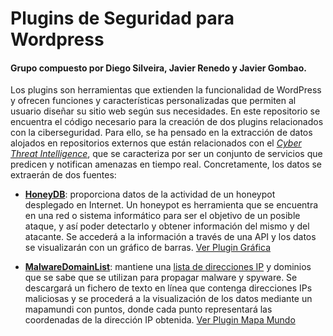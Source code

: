 # Plugins de Seguridad para Wordpress
#### Grupo compuesto por Diego Silveira, Javier Renedo y Javier Gombao.
Los plugins son herramientas que extienden la funcionalidad de WordPress y ofrecen funciones y características personalizadas que permiten al usuario diseñar su sitio web según sus necesidades. En este repositorio se encuentra el código necesario para la creación de dos plugins relacionados con la ciberseguridad. Para ello, se ha pensado en la extracción de datos alojados en repositorios externos que están relacionados con el *[Cyber Threat Intelligence](https://github.com/hslatman/awesome-threat-intelligence)*, que se caracteriza por ser un conjunto de servicios que predicen y notifican amenazas en tiempo real. Concretamente, los datos se extraerán de dos fuentes:

- **[HoneyDB](https://riskdiscovery.com/honeydb/)**: proporciona datos de la actividad de un honeypot desplegado en Internet. Un honeypot es herramienta que se encuentra en una red o sistema informático para ser el objetivo de un posible ataque, y así poder detectarlo y obtener información del mismo y del atacante. Se accederá a la información a través de una API y los datos se visualizarán con un gráfico de barras. [Ver Plugin Gráfica](https://github.com/jgfc1/Plugins-Seguridad-Wordpress/tree/master/Plugin%20Gr%C3%A1fica) 



- **[MalwareDomainList](https://www.malwaredomainlist.com/)**: mantiene una [lista de direcciones IP](http://www.malwaredomainlist.com/hostslist/ip.txt) y dominios que se sabe que se utilizan para propagar malware y spyware. Se descargará un fichero de texto en línea que contenga direcciones IPs maliciosas y se procederá a la visualización de los datos mediante un mapamundi con puntos, donde cada punto representará las coordenadas de la dirección IP obtenida. [Ver Plugin Mapa Mundo](https://github.com/jgfc1/Plugins-Seguridad-Wordpress/tree/master/Plugin%20Mapa%20Mundo)




